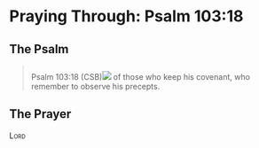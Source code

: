 # Praying Through: Psalm 103:18

## The Psalm

>Psalm 103:18 (CSB)<img class="intro-right" style="margin-top:10px" src="/images/art-paris-psalter.jpg">   of those who keep his covenant, who remember to observe his precepts. 

## The Prayer

<div style="font-variant: small-caps;">
Lord
</div>
